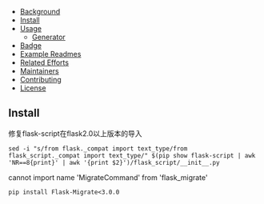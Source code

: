 - [Background](#background)
- [Install](#install)
- [Usage](#usage)
	- [Generator](#generator)
- [Badge](#badge)
- [Example Readmes](#example-readmes)
- [Related Efforts](#related-efforts)
- [Maintainers](#maintainers)
- [Contributing](#contributing)
- [License](#license)

Install
--
修复flask-script在flask2.0以上版本的导入
```
sed -i "s/from flask._compat import text_type/from flask_script._compat import text_type/" $(pip show flask-script | awk 'NR==8{print}' | awk '{print $2}')/flask_script/__init__.py
```

cannot import name 'MigrateCommand' from 'flask_migrate'
```
pip install Flask-Migrate<3.0.0
```